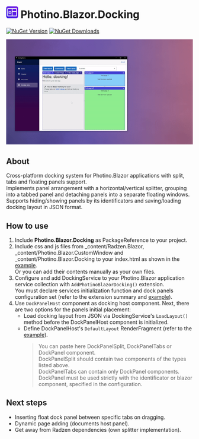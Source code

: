 # ![ ](docking.png) Photino.Blazor.Docking

[![NuGet Version](https://img.shields.io/nuget/v/Photino.Blazor.Docking?logo=nuget)](https://www.nuget.org/packages/Photino.Blazor.Docking) [![NuGet Downloads](https://img.shields.io/nuget/dt/Photino.Blazor.Docking?logo=nuget)](https://www.nuget.org/packages/Photino.Blazor.Docking)

![ ](preview.gif)

## About
Cross-platform docking system for Photino.Blazor applications with split, tabs and floating panels support.\
Implements panel arrangement with a horizontal/vertical splitter, grouping into a tabbed panel and detaching panels into a separate floating windows.
Supports hiding/showing panels by its identificators and saving/loading docking layout in JSON format.

## How to use
1. Include **Photino.Blazor.Docking** as PackageReference to your project.
2. Include css and js files from _content/Radzen.Blazor, _content/Photino.Blazor.CustomWindow and _content/Photino.Blazor.Docking to your index.html as shown in the [example](Photino.Blazor.Docking.Sample/wwwroot/index.html).\
   Or you can add their contents manually as your own files.
3. Configure and add DockingService to your Photino.Blazor application service collection with `AddPhotinoBlazorDocking()` extension.\
   You must declare services initialization function and dock panels configuration set (refer to the extension summary and [example](Photino.Blazor.Docking.Sample/Program.cs)).
4. Use `DockPanelHost` component as docking host component. Next, there are two options for the panels initial placement:
   - Load docking layout from JSON via DockingService's `LoadLayout()` method before the DockPanelHost component is initialized.
   - Define DockPanelHost's `DefaultLayout` RenderFragment (refer to the [example](Photino.Blazor.Docking.Sample/Pages/DockingDemoPage.razor)).
     > You can paste here DockPanelSplit, DockPanelTabs or DockPanel component.\
     DockPanelSplit should contain two components of the types listed above.\
     DockPanelTabs can contain only DockPanel components.\
     DockPanel must be used strictly with the identificator or blazor component, specified in the configuration.

## Next steps
- Inserting float dock panel between specific tabs on dragging.
- Dynamic page adding (documents host panel).
- Get away from Radzen dependencies (own splitter implementation).
